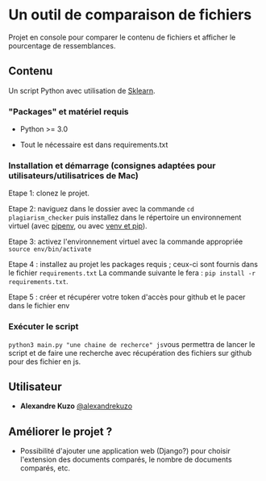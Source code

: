 # Un outil de comparaison de fichiers

Projet en console pour comparer le contenu de fichiers et afficher le pourcentage de ressemblances.

## Contenu

Un script Python avec utilisation de [Sklearn](https://scikit-learn.org/stable/).

### "Packages" et matériel requis

- Python >= 3.0

- Tout le nécessaire est dans requirements.txt

### Installation et démarrage (consignes adaptées pour utilisateurs/utilisatrices de Mac)

Etape 1: clonez le projet.

Etape 2: naviguez dans le dossier avec la commande ``cd plagiarism_checker`` puis installez dans le répertoire un environnement virtuel (avec [pipenv](https://docs.python-guide.org/dev/virtualenvs/), ou avec [venv et pip](https://docs.python.org/fr/3/library/venv.html)).

Etape 3: activez l'environnement virtuel avec la commande appropriée ``source env/bin/activate``

Etape 4 : installez au projet les packages requis ; ceux-ci sont fournis dans le fichier ``requirements.txt`` La commande suivante le fera : ``pip install -r requirements.txt``.

Etape 5 : créer et récupérer votre token d'accès pour github et le pacer dans le fichier env

### Exécuter le script
``python3 main.py "une chaine de recherce" js``vous permettra de lancer le script et de faire une recherche avec récupération des fichiers sur github pour des fichier en js.




## Utilisateur
* **Alexandre Kuzo**  [@alexandrekuzo](https://github.com/AlexandreKuzo)


## Améliorer le projet ? 
- Possibilité d'ajouter une application web (Django?) pour choisir l'extension des documents comparés, le nombre de documents comparés, etc.
